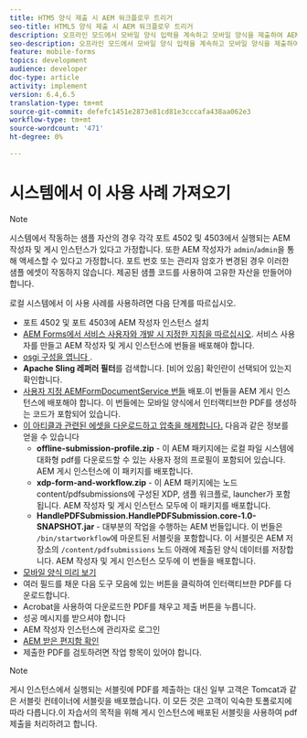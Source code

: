 ```yaml
---
title: HTM5 양식 제출 시 AEM 워크플로우 트리거
seo-title: HTML5 양식 제출 시 AEM 워크플로우 트리거
description: 오프라인 모드에서 모바일 양식 입력을 계속하고 모바일 양식을 제출하여 AEM 워크플로우를 트리거합니다.
seo-description: 오프라인 모드에서 모바일 양식 입력을 계속하고 모바일 양식을 제출하여 AEM 워크플로우를 트리거합니다.
feature: mobile-forms
topics: development
audience: developer
doc-type: article
activity: implement
version: 6.4,6.5
translation-type: tm+mt
source-git-commit: defefc1451e2873e81cd81e3cccafa438aa062e3
workflow-type: tm+mt
source-wordcount: '471'
ht-degree: 0%

---
```



# 시스템에서 이 사용 사례 가져오기

>[!NOTE]
>
>시스템에서 작동하는 샘플 자산의 경우 각각 포트 4502 및 4503에서 실행되는 AEM 작성자 및 게시 인스턴스가 있다고 가정합니다. 또한 AEM 작성자가 `admin`/`admin`을 통해 액세스할 수 있다고 가정합니다. 포트 번호 또는 관리자 암호가 변경된 경우 이러한 샘플 에셋이 작동하지 않습니다. 제공된 샘플 코드를 사용하여 고유한 자산을 만들어야 합니다.

로컬 시스템에서 이 사용 사례를 사용하려면 다음 단계를 따르십시오.

* 포트 4502 및 포트 4503에 AEM 작성자 인스턴스 설치
* [AEM Forms에서 서비스 사용자와 개발 시 지정한 지침을 따르십시오](https://docs.adobe.com/content/help/en/experience-manager-learn/forms/adaptive-forms/service-user-tutorial-develop.html). 서비스 사용자를 만들고 AEM 작성자 및 게시 인스턴스에 번들을 배포해야 합니다.
* [osgi 구성을 엽니다 ](http://localhost:4503/system/console/configMgr).
* **Apache Sling 레퍼러 필터**&#x200B;를 검색합니다. [비어 있음] 확인란이 선택되어 있는지 확인합니다.
* [사용자 지정 AEMFormDocumentService 번들](/help/forms/assets/common-osgi-bundles/AEMFormsDocumentServices.core-1.0-SNAPSHOT.jar) 배포.이 번들을 AEM 게시 인스턴스에 배포해야 합니다. 이 번들에는 모바일 양식에서 인터랙티브한 PDF를 생성하는 코드가 포함되어 있습니다.
* [이 아티클과 관련된 에셋을 다운로드하고 압축을 해제합니다.](assets/offline-pdf-submission-assets.zip) 다음과 같은 정보를 얻을 수 있습니다
   * **offline-submission-profile.zip** - 이 AEM 패키지에는 로컬 파일 시스템에 대화형 pdf를 다운로드할 수 있는 사용자 정의 프로필이 포함되어 있습니다. AEM 게시 인스턴스에 이 패키지를 배포합니다.
   * **xdp-form-and-workflow.zip** - 이 AEM 패키지에는 노드 content/pdfsubmissions에 구성된 XDP, 샘플 워크플로, launcher가 포함됩니다. AEM 작성자 및 게시 인스턴스 모두에 이 패키지를 배포합니다.
   * **HandlePDFSubmission.HandlePDFSubmission.core-1.0-SNAPSHOT.jar**  - 대부분의 작업을 수행하는 AEM 번들입니다. 이 번들은 `/bin/startworkflow`에 마운트된 서블릿을 포함합니다. 이 서블릿은 AEM 저장소의 `/content/pdfsubmissions` 노드 아래에 제출된 양식 데이터를 저장합니다. AEM 작성자 및 게시 인스턴스 모두에 이 번들을 배포합니다.
* [모바일 양식 미리 보기](http://localhost:4503/content/dam/formsanddocuments/testsubmision.xdp/jcr:content)
* 여러 필드를 채운 다음 도구 모음에 있는 버튼을 클릭하여 인터랙티브한 PDF를 다운로드합니다.
* Acrobat을 사용하여 다운로드한 PDF를 채우고 제출 버튼을 누릅니다.
* 성공 메시지를 받으셔야 합니다
* AEM 작성자 인스턴스에 관리자로 로그인
* [AEM 받은 편지함 확인](http://localhost:4502/aem/inbox)
* 제출한 PDF를 검토하려면 작업 항목이 있어야 합니다.

>[!NOTE]
>
>게시 인스턴스에서 실행되는 서블릿에 PDF를 제출하는 대신 일부 고객은 Tomcat과 같은 서블릿 컨테이너에 서블릿을 배포했습니다. 이 모든 것은 고객이 익숙한 토폴로지에 따라 다릅니다.이 자습서의 목적을 위해 게시 인스턴스에 배포된 서블릿을 사용하여 pdf 제출을 처리하려고 합니다.

